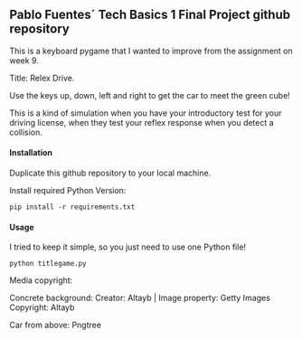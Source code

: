 
## Pablo Fuentes´ Tech Basics 1 Final Project github repository
This is a keyboard pygame that I wanted to improve from the assignment on week 9.

Title: Relex Drive. 

Use the keys up, down, left and right to get the car to meet the green cube!


This is a kind of simulation when you have your introductory test for your driving license, when they test your reflex response when you detect a collision.
#### Installation
Duplicate this github repository to your local machine.


Install required Python Version:
```
pip install -r requirements.txt
```

#### Usage
I tried to keep it simple, so you just need to use one Python file!
```
python titlegame.py
```
Media copyright:

Concrete background: Creator: Altayb 
| 
Image property: Getty Images
Copyright: Altayb

Car from above: Pngtree